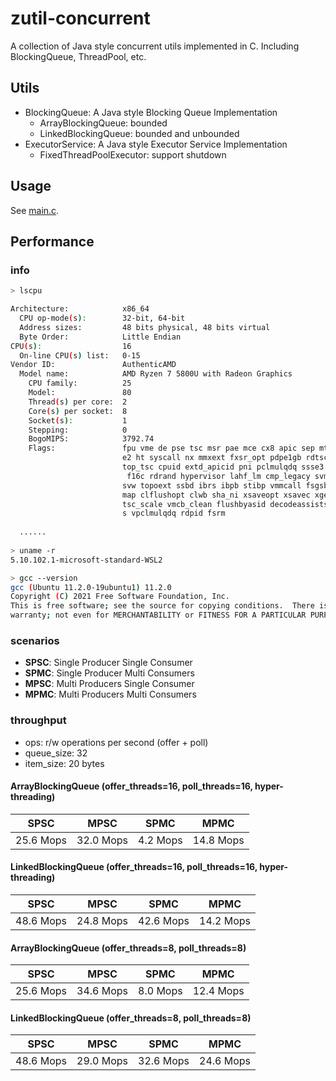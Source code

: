 # zutil-concurrent

A collection of Java style concurrent utils implemented in C. Including BlockingQueue, ThreadPool, etc.

## Utils

- BlockingQueue: A Java style Blocking Queue Implementation
    - ArrayBlockingQueue: bounded
    - LinkedBlockingQueue: bounded and unbounded
- ExecutorService: A Java style Executor Service Implementation
    - FixedThreadPoolExecutor: support shutdown

## Usage

See [main.c](src/main.c).

## Performance

### info

```bash
> lscpu

Architecture:            x86_64
  CPU op-mode(s):        32-bit, 64-bit
  Address sizes:         48 bits physical, 48 bits virtual
  Byte Order:            Little Endian
CPU(s):                  16
  On-line CPU(s) list:   0-15
Vendor ID:               AuthenticAMD
  Model name:            AMD Ryzen 7 5800U with Radeon Graphics
    CPU family:          25
    Model:               80
    Thread(s) per core:  2
    Core(s) per socket:  8
    Socket(s):           1
    Stepping:            0
    BogoMIPS:            3792.74
    Flags:               fpu vme de pse tsc msr pae mce cx8 apic sep mtrr pge mca cmov pat pse36 clflush mmx fxsr sse ss
                         e2 ht syscall nx mmxext fxsr_opt pdpe1gb rdtscp lm constant_tsc rep_good nopl tsc_reliable nons
                         top_tsc cpuid extd_apicid pni pclmulqdq ssse3 fma cx16 sse4_1 sse4_2 movbe popcnt aes xsave avx
                          f16c rdrand hypervisor lahf_lm cmp_legacy svm cr8_legacy abm sse4a misalignsse 3dnowprefetch o
                         svw topoext ssbd ibrs ibpb stibp vmmcall fsgsbase bmi1 avx2 smep bmi2 erms invpcid rdseed adx s
                         map clflushopt clwb sha_ni xsaveopt xsavec xgetbv1 xsaves clzero xsaveerptr arat npt nrip_save
                         tsc_scale vmcb_clean flushbyasid decodeassists pausefilter pfthreshold v_vmsave_vmload umip vae
                         s vpclmulqdq rdpid fsrm
  
  ......
  
> uname -r
5.10.102.1-microsoft-standard-WSL2

> gcc --version
gcc (Ubuntu 11.2.0-19ubuntu1) 11.2.0
Copyright (C) 2021 Free Software Foundation, Inc.
This is free software; see the source for copying conditions.  There is NO
warranty; not even for MERCHANTABILITY or FITNESS FOR A PARTICULAR PURPOSE.
```

### scenarios

- **SPSC**: Single Producer Single Consumer
- **SPMC**: Single Producer Multi Consumers
- **MPSC**: Multi Producers Single Consumer
- **MPMC**: Multi Producers Multi Consumers

### throughput

- ops: r/w operations per second (offer + poll)
- queue_size: 32
- item_size: 20 bytes

#### ArrayBlockingQueue (offer_threads=16, poll_threads=16, hyper-threading)

| SPSC      | MPSC      | SPMC     | MPMC      |
|-----------|-----------|----------|-----------|
| 25.6 Mops | 32.0 Mops | 4.2 Mops | 14.8 Mops |

#### LinkedBlockingQueue (offer_threads=16, poll_threads=16, hyper-threading)

| SPSC      | MPSC      | SPMC      | MPMC      |
|-----------|-----------|-----------|-----------|
| 48.6 Mops | 24.8 Mops | 42.6 Mops | 14.2 Mops |

#### ArrayBlockingQueue (offer_threads=8, poll_threads=8)

| SPSC      | MPSC      | SPMC     | MPMC      |
|-----------|-----------|----------|-----------|
| 25.6 Mops | 34.6 Mops | 8.0 Mops | 12.4 Mops |

#### LinkedBlockingQueue (offer_threads=8, poll_threads=8)

| SPSC      | MPSC      | SPMC      | MPMC      |
|-----------|-----------|-----------|-----------|
| 48.6 Mops | 29.0 Mops | 32.6 Mops | 24.6 Mops |

